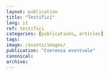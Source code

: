 ```yaml
---
layout: publication
title: "Testifici"
lang: it
ref: testifici
categories: [publications, articles]
tags:
image: /assets/images/
publication: "Coerenza eventuale"
canonical:
archive:
---
```

